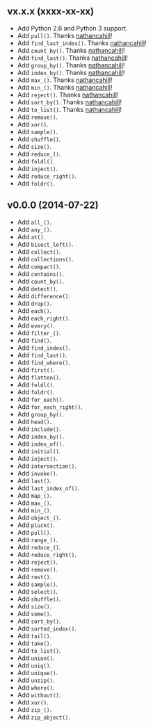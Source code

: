 ## vx.x.x (xxxx-xx-xx)

- Add Python 2.6 and Python 3 support.
- Add `pull()`. Thanks [nathancahill]!
- Add `find_last_index()`. Thanks [nathancahill]!
- Add `count_by()`. Thanks [nathancahill]!
- Add `find_last()`. Thanks [nathancahill]!
- Add `group_by()`. Thanks [nathancahill]!
- Add `index_by()`. Thanks [nathancahill]!
- Add `max_()`. Thanks [nathancahill]!
- Add `min_()`. Thanks [nathancahill]!
- Add `reject()`. Thanks [nathancahill]!
- Add `sort_by()`. Thanks [nathancahill]!
- Add `to_list()`. Thanks [nathancahill]!
- Add `remove()`.
- Add `xor()`.
- Add `sample()`.
- Add `shuffle()`.
- Add `size()`.
- Add `reduce_()`.
- Add `foldl()`.
- Add `inject()`.
- Add `reduce_right()`.
- Add `foldr()`.


## v0.0.0 (2014-07-22)

- Add `all_()`.
- Add `any_()`.
- Add `at()`.
- Add `bisect_left()`.
- Add `collect()`.
- Add `collections()`.
- Add `compact()`.
- Add `contains()`.
- Add `count_by()`.
- Add `detect()`.
- Add `difference()`.
- Add `drop()`.
- Add `each()`.
- Add `each_right()`.
- Add `every()`.
- Add `filter_()`.
- Add `find()`.
- Add `find_index()`.
- Add `find_last()`.
- Add `find_where()`.
- Add `first()`.
- Add `flatten()`.
- Add `foldl()`.
- Add `foldr()`.
- Add `for_each()`.
- Add `for_each_right()`.
- Add `group_by()`.
- Add `head()`.
- Add `include()`.
- Add `index_by()`.
- Add `index_of()`.
- Add `initial()`.
- Add `inject()`.
- Add `intersection()`.
- Add `invoke()`.
- Add `last()`.
- Add `last_index_of()`.
- Add `map_()`.
- Add `max_()`.
- Add `min_()`.
- Add `object_()`.
- Add `pluck()`.
- Add `pull()`.
- Add `range_()`.
- Add `reduce_()`.
- Add `reduce_right()`.
- Add `reject()`.
- Add `remove()`.
- Add `rest()`.
- Add `sample()`.
- Add `select()`.
- Add `shuffle()`.
- Add `size()`.
- Add `some()`.
- Add `sort_by()`.
- Add `sorted_index()`.
- Add `tail()`.
- Add `take()`.
- Add `to_list()`.
- Add `union()`.
- Add `uniq()`.
- Add `unique()`.
- Add `unzip()`.
- Add `where()`.
- Add `without()`.
- Add `xor()`.
- Add `zip_()`.
- Add `zip_object()`.


[nathancahill]: https://github.com/nathancahill
